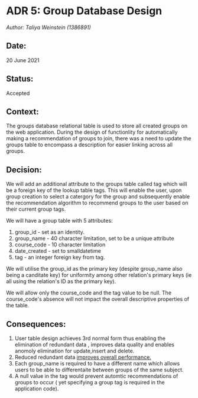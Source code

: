# ADR 5: Group Database Design 
_Author: Taliya Weinstein (1386891)_

## Date: 
20 June 2021

## Status: 
Accepted 


## Context:
The groups database relational table is used to store all created groups on the web application. During the design of functionlity for automatically making a recommendation of groups to join, there was a need to update the groups table to encompass a description for easier linking across all groups.


## Decision:
 We will add an additional attribute to the groups table called tag which will be a foreign key of the lookup table tags. This will enable the user, upon group creation to select a catergory for the group and subsequently enable the recommendation algorithm to recommend groups to the user based on their current group tags. 

 We will have a group table with 5 attributes: 
 1. group_id - set as an identity.
 2. group_name - 40 character limitation, set to be a unique attribute 
 3. course_code - 10 character limitation
 4. date_created  - set to smalldatetime
 5. tag - an integer foreign key from tag.

We will utilise the group_id as the primary key (despite group_name also being a canditate key) for uniformity among other relation's primary keys (ie all using the relation's ID as the primary key).

We will allow only the course_code and the tag value to be null. The course_code's absence will not impact the overall descriptive properties of the table.  

## Consequences:
1. User table design achieves 3rd normal form thus enabling the elimination of redundant data , improves data quality and enables anomoly elimination for update,insert and delete.
2. Reduced redundant data [improves overall performance.](https://www.educba.com/third-normal-form/)
3. Each group_name is required to have a different name which allows users to be able to differentaite between groups of the same subject. 
4. A null value in the tag would prevent automtic recommendations of groups to occur ( yet specifying a group tag is required in the application code).





